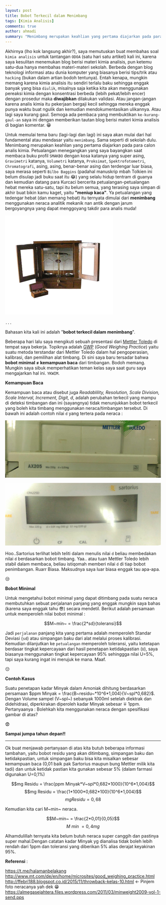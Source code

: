 ```yaml
---
layout: post
title: Bobot Terkecil dalam Menimbang 
tags: [Kimia Analisis]
comments: true
author: ahmadi
summary: "Menimbang merupakan keahlian yang pertama diajarkan pada para calon analis kimia. Petualangan menegangkan yang saya bayangkan saat membaca buku profil SMAKBO dengan kosa katanya yang super asing, Gravimetri katanya, Volumetri katanya, Proksimat, Spektrofotometri, Chromatografi, asing, asing, benar-benar asing dan terdengar luar biasa, saya merasa seperti Bilbo Baggins yang selalu hidup tentram di guanya dan kemudian datang para Kurcaci bercerita petualangan-petualangan hebat mereka satu-satu, tapi itu belum semua, yang terasing saya simpan di akhir buat bikin kamu kaget, yaitu “meniup kaca”. Ya petualangan yang tedengar hebat (dan memang hebat) itu ternyata dimulai dari menimbang menggunakan neraca analitik mekanik nan antik dengan jarum bergoyangnya yang dapat menggoyang takdir para analis muda!"
--- 
```


Akhirnya (lho kok langsung akhir?), saya memutuskan buat membahas soal `kimia analisis` untuk tantangan `ODOA` (satu hari satu artikel) kali ini, karena saya kesulitan menemukan blog berisi materi kimia analisis, pun ketemu satu-dua hanya membahas materi-materi sekolah. 
Berbeda dengan blog teknologi informasi atau dunia komputer yang biasanya berisi tips/trik atau `hacking` (bukan dalam artian bodoh tentunya). 
Entah kenapa, mungkin memang karena kimia analisis itu sendiri terlalu baku sehingga enggak banyak yang bisa `diulik`, misalnya saja ketika kita akan menggunakan pereaksi kimia dengan konsentrasi berbeda (lebih pekat/lebih encer) dengan prosedur maka **diwajibkan** dilakukan validasi. 
Atau jangan-jangan karena analis kimia itu pekerjaan bergaji kecil sehingga mereka enggak punya waktu buat ngulik dan kemudian mendokumentasikan ulikannya. 
Atau lagi saya kurang gaul. Semoga ada pembaca yang membuktikan `ke-kurang-gaul-an` saya ini dengan memberikan tautan blog berisi materi kimia analisis di bagian komentar. 
😁

Untuk memulai tema baru (lagi-lagi dan lagi) ini saya akan mulai dari hal fundamental atau mendasar yaitu `menimbang`. 
Sama seperti di sekolah dulu. Menimbang merupakan keahlian yang pertama diajarkan pada para calon analis kimia. 
Petualangan menegangkan yang saya bayangkan saat membaca buku profil `SMAKBO` dengan kosa katanya yang super asing, `Gravimetri` katanya, `Volumetri` katanya, `Proksimat`, `Spektrofotometri`, `Chromatografi`, asing, asing, benar-benar asing dan terdengar luar biasa, saya merasa seperti `Bilbo Baggins` (padahal manuskrip mbah Tolkien ini belum disulap jadi buku saat itu 😂) yang selalu hidup tentram di guanya dan kemudian datang para Kurcaci bercerita petualangan-petualangan hebat mereka satu-satu, tapi itu belum semua, yang terasing saya simpan di akhir buat bikin kamu kaget, yaitu **"meniup kaca"**. 
Ya petualangan yang tedengar hebat (dan memang hebat) itu ternyata dimulai dari **menimbang** menggunakan neraca analitik mekanik nan antik dengan jarum bergoyangnya yang dapat menggoyang takdir para analis muda!

![](/img/ak-neraca-analitik.jpg) 

`...`

Bahasan kita kali ini adalah "**bobot terkecil dalam menimbang**".

Beberapa hari lalu saya mengikuti sebuah presentasi dari [Mettler Toledo](http://www.mt.com/id/id/home.html) di tempat saya bekerja. Topiknya adalah [GWP](http://www.mt.com/de/en/home/microsites/good_weighing_practice.html) (*Good Weighing Practice*) yaitu suatu metoda terstandar dari Mettler Toledo dalam hal pengoperasian, kalibrasi, dan pemilihan alat timbang.
Di sini saya baru tersadar bahwa **bobot minimal ≠ kemampuan baca** dari timbangan. Bodoh memang. Mungkin saya sibuk memperhatikan teman kelas saya saat guru saya mengajarkan hal ini. `YKWIM`.

**Kemampuan Baca**

Kemampuan baca atau disebut juga *Readablility, Resolution, Scale Division, Scale Interval, Increment, Digit, d*, adalah perubahan terkecil yang mampu di deteksi timbangan dan ini (sayangnya) tidak menunjukkan bobot terkecil yang boleh kita timbang menggunakan neraca/timbangan tersebut. 
Di bawah ini adalah contoh nilai `d` yang tertera pada neraca :

![](/img/ak-d-mt.jpg) 

![](/img/ak-d-sarto.jpg) 

Hoo..Sartorius terlihat lebih teliti dalam menulis nilai `d` beliau membedakan nilai `d` berdasarkan bobot timbang. Yaa.. atau tuan Mettler Toledo lebih stabil dalam membaca, beliau istiqomah memberi nilai `d` di tiap bobot penimbangan. Ruarr Biasa. Maksudnya saya luar biasa enggak tau apa-apa.

😒

**Bobot Minimal**

Untuk mengetahui bobot minimal yang dapat ditimbang pada suatu neraca membutuhkan sebuat perjalanan panjang yang enggak mungkin saya bahas (karena saya enggak tahu 😎) secara mendetil. Berikut adalah persamaan untuk memperoleh nilai bobot minimal :

$$M~min~ = \frac{2*sd}{toleransi}$$

Jadi `perjalanan` panjang kita yang pertama adalah memperoleh Standar Deviasi (`sd`) atau simpangan baku dari alat melalui proses kalibrasi. Kemudian dilanjutkan ke `petualangan` memperoleh toleransi, yaitu ketetapan berdasar tingkat kepercayaan dari hasil penetapan ketidakpastian (`U`), saya biasanya menggunakan tingkat kepercayaan 95% sehinggga nilai U=5%, tapi saya kurang ingat ini merujuk ke mana. Maaf.

😔

**Contoh Kasus**

Suatu penetapan kadar Minyak dalam Amoniak dihitung berdasarkan persamaan  $ppm Minyak = \frac{B~residu~*10^6*1,004}{V~spl*0,682}$. Dengan Volume sampel (V~spl~) sebanyak 1000ml setelah diektrak dan didehidrasi, diperkirakan diperoleh kadar Minyak sebesar ∓ 1ppm. Pertanyaanya : Bolehkah kita menggunakan neraca dengan spesifikasi gambar di atas?

😨

**Sampai jumpa tahun depan!!**

---

Ok buat menjawab pertanyaan di atas kita butuh beberapa informasi tambahan, yaitu bobot residu yang akan ditimbang, simpangan baku dan ketidakpastian, untuk simpangan baku bisa kita misalkan sebesar kemampuan baca (0,01 baik pak Sartorius maupun bung Mettler milik kita tadi) dan untuk ketidak pastian kita gunakan sebesar 5% (dalam farmasi digunakan U=0,1%)

 $$mg Residu = \frac{ppm Minyak*V~spl*0,682*1000}{10^6*1,004}$$
 $$mg Residu = \frac{1*1000*0,682*100}{10^6*1,004}$$
 $$mg Residu = 0,68$$

Kemudian kita cari M~min~ neraca.

$$M~min~ = \frac{2*0,01}{0,05}$$
$$M~min~ = 0,4mg$$

Alhamdulillah ternyata kita belum butuh neraca super canggih dan pastinya super mahal.Dengan catatan kadar Minyak yg dianalisa tidak boleh lebih rendah dari 1ppm dan toleransi yang diberikan 5% alias derajat keyakinan 95%.

**Referensi** :

<https://t.me/halamanbelakang>
<http://www.mt.com/de/en/home/microsites/good_weighing_practice.html>
<http://ffebri188.blogspot.co.id/2015/11/throwback-kelas-10.html> ← Pinjem foto neracanya yah dek 😁
<https://almegasejahtera.files.wordpress.com/2011/03/minweight2009-vol-1-send.pps>